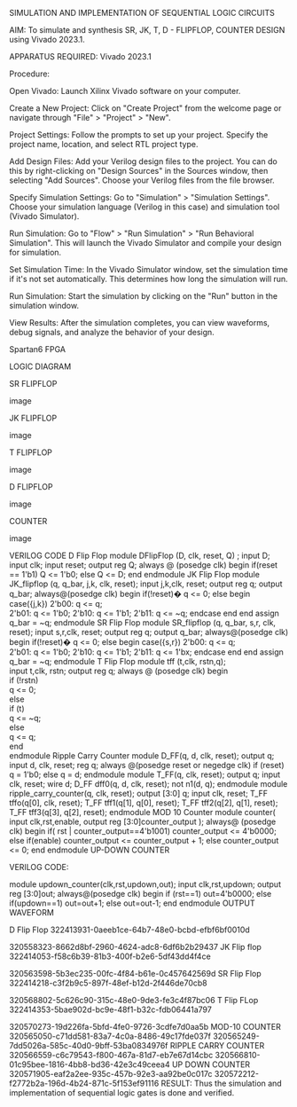 SIMULATION AND IMPLEMENTATION OF SEQUENTIAL LOGIC CIRCUITS

AIM: To simulate and synthesis SR, JK, T, D - FLIPFLOP, COUNTER DESIGN using Vivado 2023.1.

APPARATUS REQUIRED: Vivado 2023.1

Procedure:

Open Vivado: Launch Xilinx Vivado software on your computer.

Create a New Project: Click on "Create Project" from the welcome page or navigate through "File" > "Project" > "New".

Project Settings: Follow the prompts to set up your project. Specify the project name, location, and select RTL project type.

Add Design Files: Add your Verilog design files to the project. You can do this by right-clicking on "Design Sources" in the Sources window, then selecting "Add Sources". Choose your Verilog files from the file browser.

Specify Simulation Settings: Go to "Simulation" > "Simulation Settings". Choose your simulation language (Verilog in this case) and simulation tool (Vivado Simulator).

Run Simulation: Go to "Flow" > "Run Simulation" > "Run Behavioral Simulation". This will launch the Vivado Simulator and compile your design for simulation.

Set Simulation Time: In the Vivado Simulator window, set the simulation time if it's not set automatically. This determines how long the simulation will run.

Run Simulation: Start the simulation by clicking on the "Run" button in the simulation window.

View Results: After the simulation completes, you can view waveforms, debug signals, and analyze the behavior of your design.

Spartan6 FPGA

LOGIC DIAGRAM

SR FLIPFLOP

image

JK FLIPFLOP

image

T FLIPFLOP

image

D FLIPFLOP

image

COUNTER

image

VERILOG CODE
D Flip Flop
module DFlipFlop (D, clk, reset, Q) ;
input D;
input clk;
input reset; 
output reg Q; 
always @ (posedge clk)
begin
    if(reset == 1'b1)
        Q <= 1'b0;
    else
        Q <= D;
end
endmodule
JK Flip Flop
module JK_flipflop (q, q_bar, j,k, clk, reset);
  input j,k,clk, reset;
  output reg q;
  output q_bar;
  always@(posedge clk) begin
    if(!reset)�        q <= 0;
    else 
  begin
      case({j,k})
        2'b00: q <= q;  
        2'b01: q <= 1'b0; 
        2'b10: q <= 1'b1;
        2'b11: q <= ~q; 
      endcase
    end
  end
  assign q_bar = ~q;
endmodule
SR Flip Flop
module SR_flipflop (q, q_bar, s,r, clk, reset);
  input s,r,clk, reset;
  output reg q;
  output q_bar;
  always@(posedge clk) begin 
    if(!reset)�        q <= 0;
    else 
  begin
      case({s,r})
        2'b00: q <= q;    
        2'b01: q <= 1'b0; 
        2'b10: q <= 1'b1; 
        2'b11: q <= 1'bx; 
      endcase
    end
  end
  assign q_bar = ~q;
endmodule
T Flip Flop
module tff (t,clk, rstn,q);  
 input t,clk, rstn;
 output reg q;
  always @ (posedge clk) begin  
    if (!rstn)  
      q <= 0;  
    else  
        if (t)  
            q <= ~q;  
        else  
            q <= q;  
  end  
endmodule
Ripple Carry Counter
module D_FF(q, d, clk, reset);
output q;
input d, clk, reset;
reg q;
always @(posedge reset or negedge clk)
if (reset)
q = 1'b0;
else
q = d;
endmodule
module T_FF(q, clk, reset);
output q;
input clk, reset;
wire d;
D_FF dff0(q, d, clk, reset);
not n1(d, q); 
endmodule
module ripple_carry_counter(q, clk, reset);
output [3:0] q;
input clk, reset;
T_FF tffo(q[0], clk, reset);
T_FF tff1(q[1], q[0], reset);
T_FF tff2(q[2], q[1], reset);
T_FF tff3(q[3], q[2], reset);
endmodule
MOD 10 Counter
module counter(
input clk,rst,enable,
output reg [3:0]counter_output
);
always@ (posedge clk)
begin 
if( rst | counter_output==4'b1001)
counter_output <= 4'b0000;
else if(enable)
counter_output <= counter_output + 1;
else
counter_output <= 0;
end
endmodule
UP-DOWN COUNTER

VERILOG CODE:

module updown_counter(clk,rst,updown,out);
input clk,rst,updown;
output reg [3:0]out;
always@(posedge clk)
begin
if (rst==1)
out=4'b0000;
else if(updown==1)
out=out+1;
else
out=out-1;
end
endmodule
OUTPUT WAVEFORM

D Flip Flop
322413931-0aeeb1ce-64b7-48e0-bcbd-efbf6bf0010d

320558323-8662d8bf-2960-4624-adc8-6df6b2b29437
JK Flip flop
322414053-f58c6b39-81b3-400f-b2e6-5df43dd4f4ce

320563598-5b3ec235-00fc-4f84-b61e-0c457642569d
SR Flip Flop
322414218-c3f2b9c5-897f-48ef-b12d-2f446de70cb8

320568802-5c626c90-315c-48e0-9de3-fe3c4f87bc06
T Flip FLop
322414353-5bae902d-bc9e-48f1-b32c-fdb06441a797

320570273-19d226fa-5bfd-4fe0-9726-3cdfe7d0aa5b
MOD-10 COUNTER
320565050-c71dd581-83a7-4c0a-8486-49c17fde037f 320565249-7dd5026a-585c-40d0-9bff-53ba0834976f
RIPPLE CARRY COUNTER
320566559-c6c79543-f800-467a-81d7-eb7e67d14cbc 320566810-01c95bee-1816-4bb8-bd36-42e3c49ceea4
UP DOWN COUNTER
320571905-eaf2a2ee-935c-457b-92e3-aa92be0c017c 320572212-f2772b2a-196d-4b24-871c-5f153ef91116
RESULT: Thus the simulation and implementation of sequential logic gates is done and verified.
